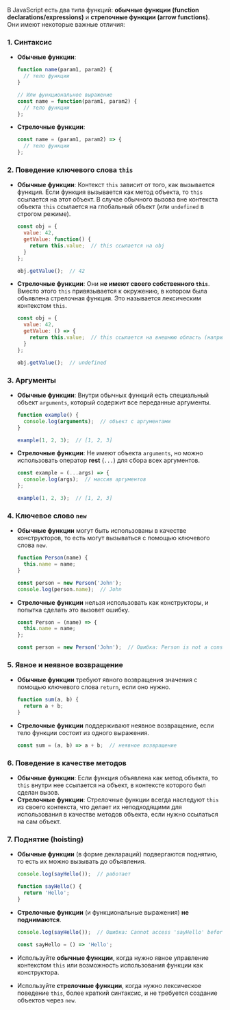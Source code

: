 В JavaScript есть два типа функций: **обычные функции (function declarations/expressions)** и **стрелочные функции (arrow functions)**. Они имеют некоторые важные отличия:

### 1. **Синтаксис**
   - **Обычные функции**:
     ```javascript
     function name(param1, param2) {
       // тело функции
     }

     // Или функциональное выражение
     const name = function(param1, param2) {
       // тело функции
     };
     ```
   - **Стрелочные функции**:
     ```javascript
     const name = (param1, param2) => {
       // тело функции
     };
     ```

### 2. **Поведение ключевого слова `this`**
   - **Обычные функции**: Контекст `this` зависит от того, как вызывается функция. Если функция вызывается как метод объекта, то `this` ссылается на этот объект. В случае обычного вызова вне контекста объекта `this` ссылается на глобальный объект (или `undefined` в строгом режиме).
     ```javascript
     const obj = {
       value: 42,
       getValue: function() {
         return this.value;  // this ссылается на obj
       }
     };

     obj.getValue();  // 42
     ```
   - **Стрелочные функции**: Они **не имеют своего собственного `this`**. Вместо этого `this` привязывается к окружению, в котором была объявлена стрелочная функция. Это называется лексическим контекстом `this`.
     ```javascript
     const obj = {
       value: 42,
       getValue: () => {
         return this.value;  // this ссылается на внешнюю область (например, глобальный объект или родительскую функцию)
       }
     };

     obj.getValue();  // undefined
     ```

### 3. **Аргументы**
   - **Обычные функции**: Внутри обычных функций есть специальный объект `arguments`, который содержит все переданные аргументы.
     ```javascript
     function example() {
       console.log(arguments);  // объект с аргументами
     }

     example(1, 2, 3);  // [1, 2, 3]
     ```
   - **Стрелочные функции**: Не имеют объекта `arguments`, но можно использовать оператор **rest** (`...`) для сбора всех аргументов.
     ```javascript
     const example = (...args) => {
       console.log(args);  // массив аргументов
     };

     example(1, 2, 3);  // [1, 2, 3]
     ```

### 4. **Ключевое слово `new`**
   - **Обычные функции** могут быть использованы в качестве конструкторов, то есть могут вызываться с помощью ключевого слова `new`.
     ```javascript
     function Person(name) {
       this.name = name;
     }

     const person = new Person('John');
     console.log(person.name);  // John
     ```
   - **Стрелочные функции** нельзя использовать как конструкторы, и попытка сделать это вызовет ошибку.
     ```javascript
     const Person = (name) => {
       this.name = name;
     };

     const person = new Person('John');  // Ошибка: Person is not a constructor
     ```

### 5. **Явное и неявное возвращение**
   - **Обычные функции** требуют явного возвращения значения с помощью ключевого слова `return`, если оно нужно.
     ```javascript
     function sum(a, b) {
       return a + b;
     }
     ```
   - **Стрелочные функции** поддерживают неявное возвращение, если тело функции состоит из одного выражения.
     ```javascript
     const sum = (a, b) => a + b;  // неявное возвращение
     ```

### 6. **Поведение в качестве методов**
   - **Обычные функции**: Если функция объявлена как метод объекта, то `this` внутри нее ссылается на объект, в контексте которого был сделан вызов.
   - **Стрелочные функции**: Стрелочные функции всегда наследуют `this` из своего контекста, что делает их неподходящими для использования в качестве методов объекта, если нужно ссылаться на сам объект.

### 7. **Поднятие (hoisting)**
   - **Обычные функции** (в форме деклараций) подвергаются поднятию, то есть их можно вызывать до объявления.
     ```javascript
     console.log(sayHello());  // работает
     
     function sayHello() {
       return 'Hello';
     }
     ```
   - **Стрелочные функции** (и функциональные выражения) **не поднимаются**.
     ```javascript
     console.log(sayHello());  // Ошибка: Cannot access 'sayHello' before initialization
     
     const sayHello = () => 'Hello';
     ```



- Используйте **обычные функции**, когда нужно явное управление контекстом `this` или возможность использования функции как конструктора.
- Используйте **стрелочные функции**, когда нужно лексическое поведение `this`, более краткий синтаксис, и не требуется создание объектов через `new`.

